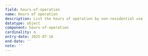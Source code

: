```yaml
---
field: hours-of-operation
name: Hours of operation
description: List the hours of operation by non-residential use
datatype: object
component: hours-of-operation
cardinality: n
entry-date: 2025-07-16
end-date: ''
note: ''
---
```

